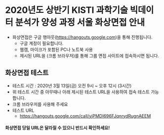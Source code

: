 # 2020년도 상반기 **KISTI 과학기술 빅데이터 분석가 양성 과정** 서울 화상면접 안내
- 화상면접은 구글 행아웃(https://hangouts.google.com)을 통해 진행됩니다.
  - 구글 계정이 필요합니다.
  - 웹캠, 마이크가 포함된 PC나 노트북 사용
  - 제시된 URL을 (크롬 브라우저)를 통해 그룹 면접 사이트에 접속하시면 됩니다.
  
## 화상면접 테스트
- 테스트 시간 : 2020년 3월 13일(금) 오전 9시 ~ 오후 12시 (3시간)
- 위 테스트 시간 중 아무때나 아래 제시된 테스트 URL을 사용하여 접속 테스트 가능합니다.
- 크롬 브라우저를 사용해 주세요
- 테스트 URL
  - https://hangouts.google.com/call/yjPMDI696FJqnrydRugnAEEM
  
#### 화상면접 당일 URL은 달라질 수 있으니 반드시 확인하세요!

  
  
